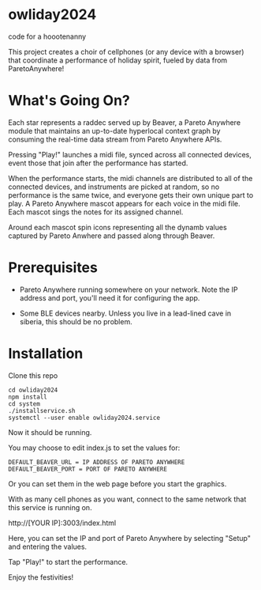 # owliday2024
code for a hoootenanny

This project creates a choir of cellphones (or any device with a browser) that coordinate a performance of holiday spirit, fueled by data from ParetoAnywhere!

# What's Going On?

Each star represents a raddec served up by Beaver, a Pareto Anywhere module that maintains an up-to-date hyperlocal context graph by consuming the real-time data stream from Pareto Anywhere APIs.

Pressing "Play!" launches a midi file, synced across all connected devices, event those that join after the performance has started.

When the performance starts, the midi channels are distributed to all of the connected devices, and instruments are picked at random, so no performance is the same twice, and everyone gets their own unique part to play. A Pareto Anywhere mascot appears for each voice in the midi file. Each mascot sings the notes for its assigned channel.

Around each mascot spin icons representing all the dynamb values captured by Pareto Anwhere and passed along through Beaver.

# Prerequisites

- Pareto Anywhere running somewhere on your network. Note the IP address and port, you'll need it for configuring the app.

- Some BLE devices nearby. Unless you live in a lead-lined cave in siberia, this should be no problem.

# Installation

Clone this repo

```
cd owliday2024
npm install
cd system
./installservice.sh
systemctl --user enable owliday2024.service 
```

Now it should be running.

You may choose to edit index.js to set the values for:
```
DEFAULT_BEAVER_URL = IP ADDRESS OF PARETO ANYWHERE
DEFAULT_BEAVER_PORT = PORT OF PARETO ANYWHERE
```

Or you can set them in the web page before you start the graphics.

With as many cell phones as you want, connect to the same network that this service is running on.

http://[YOUR IP]:3003/index.html

Here, you can set the IP and port of Pareto Anywhere by selecting "Setup" and entering the values.

Tap "Play!" to start the performance.

Enjoy the festivities!
